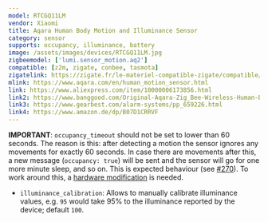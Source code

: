 ```yaml
---
model: RTCGQ11LM
vendor: Xiaomi
title: Aqara Human Body Motion and Illuminance Sensor
category: sensor
supports: occupancy, illuminance, battery
image: /assets/images/devices/RTCGQ11LM.jpg
zigbeemodel: ['lumi.sensor_motion.aq2']
compatible: [z2m, zigate, conbee, tasmota]
zigatelink: https://zigate.fr/le-materiel-compatible-zigate/compatible/dtecteurdemouvementaqara
mlink: https://www.aqara.com/en/human_motion_sensor.html
link: https://www.aliexpress.com/item/10000006173856.html
link2: https://www.banggood.com/Original-Aqara-Zig_Bee-Wireless-Human-Body-PIR-Sensor-Smart-Home-Kit-From-Xiaomi-Eco-System-p-1177007.html
link3: https://www.gearbest.com/alarm-systems/pp_659226.html
link4: https://www.amazon.de/dp/B07D1CRRVF
---
```

**IMPORTANT**: `occupancy_timeout` should not be set to lower than 60 seconds.
The reason is this: after detecting a motion the sensor ignores any movements for
exactly 60 seconds. In case there are movements after this, a new message
(`occupancy: true`) will be sent and the sensor will go for one more minute sleep, and so on.
This is expected behaviour (see [#270](https://github.com/Koenkk/zigbee2mqtt/issues/270#issuecomment-414999973)).
To work around this, a
[hardware modification](https://community.smartthings.com/t/making-xiaomi-motion-sensor-a-super-motion-sensor/139806)
is needed.



* `illuminance_calibration`: Allows to manually calibrate illuminance values,
e.g. `95` would take 95% to the illuminance reported by the device; default `100`. 

